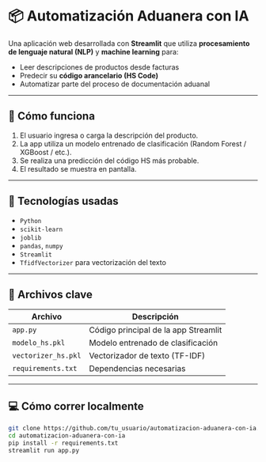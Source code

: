 # 📦 Automatización Aduanera con IA

Una aplicación web desarrollada con **Streamlit** que utiliza **procesamiento de lenguaje natural (NLP)** y **machine learning** para:

- Leer descripciones de productos desde facturas
- Predecir su **código arancelario (HS Code)**
- Automatizar parte del proceso de documentación aduanal

---

## 🚀 Cómo funciona

1. El usuario ingresa o carga la descripción del producto.
2. La app utiliza un modelo entrenado de clasificación (Random Forest / XGBoost / etc.).
3. Se realiza una predicción del código HS más probable.
4. El resultado se muestra en pantalla.

---

## 🧠 Tecnologías usadas

- `Python`
- `scikit-learn`
- `joblib`
- `pandas`, `numpy`
- `Streamlit`
- `TfidfVectorizer` para vectorización del texto

---

## 📂 Archivos clave

| Archivo                | Descripción                                 |
|------------------------|---------------------------------------------|
| `app.py`               | Código principal de la app Streamlit        |
| `modelo_hs.pkl`        | Modelo entrenado de clasificación           |
| `vectorizer_hs.pkl`    | Vectorizador de texto (TF-IDF)              |
| `requirements.txt`     | Dependencias necesarias                     |

---

## 💻 Cómo correr localmente

```bash
git clone https://github.com/tu_usuario/automatizacion-aduanera-con-ia.git
cd automatizacion-aduanera-con-ia
pip install -r requirements.txt
streamlit run app.py
